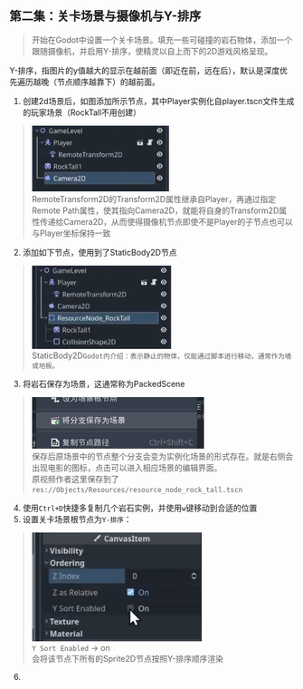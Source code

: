 ## 第二集：关卡场景与摄像机与Y-排序

> 开始在Godot中设置一个关卡场景。填充一些可碰撞的岩石物体，添加一个跟随摄像机，并启用Y-排序，使精灵以自上而下的2D游戏风格呈现。

Y-排序，指图片的y值越大的显示在越前面（即近在前，远在后），默认是深度优先遍历越晚（节点顺序越靠下）的越前面。

1. 创建2d场景后，如图添加所示节点，其中Player实例化自player.tscn文件生成的玩家场景（RockTall不用创建）

> ![](./assets/02-1.png)<br>
> RemoteTransform2D的Transform2D属性继承自Player，再通过指定Remote
> Path属性，使其指向Camera2D，就能将自身的Transform2D属性传递给Camera2D，从而使得摄像机节点即使不是Player的子节点也可以与Player坐标保持一致

2. 添加如下节点，使用到了StaticBody2D节点

> ![](./assets/02-2.png)<br>
> StaticBody2D`Godot内介绍：表示静止的物体，仅能通过脚本进行移动，通常作为墙或地板。`

3. 将岩石保存为场景，这通常称为PackedScene
> ![](./assets/02-3.png)<br>
> 保存后原场景中的节点整个分支会变为实例化场景的形式存在。就是右侧会出现电影的图标，点击可以进入相应场景的编辑界面。<br>
> 原视频作者这里保存到了`res://Objects/Resources/resource_node_rock_tall.tscn`

4. 使用`Ctrl+D`快捷多复制几个岩石实例，并使用`w`键移动到合适的位置
5. 设置关卡场景根节点为`Y-排序`：
> ![](./assets/02-4.png)<br>
> `Y Sort Enabled` -> on<br>
> 会将该节点下所有的Sprite2D节点按照Y-排序顺序渲染

6. 